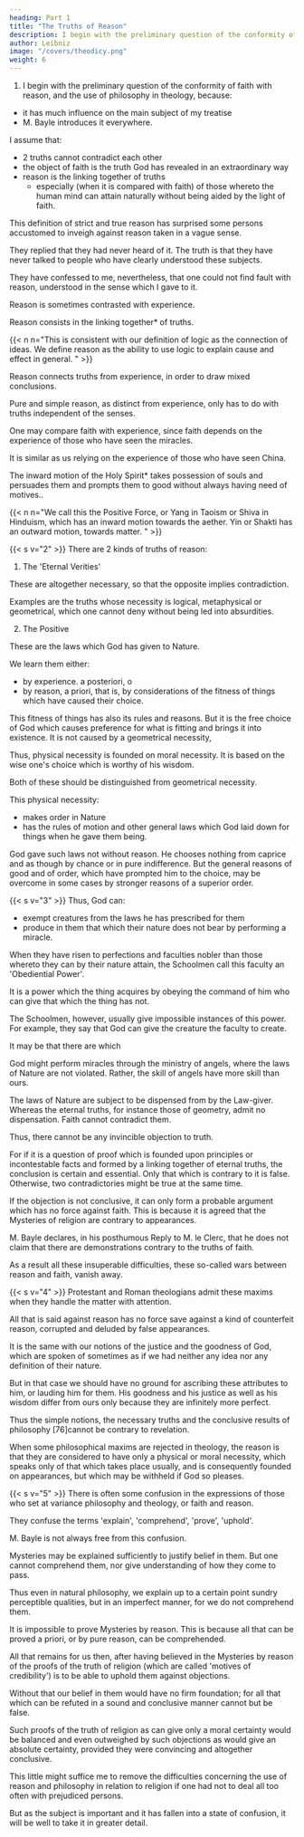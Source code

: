 ```yaml
---
heading: Part 1
title: "The Truths of Reason"
description: I begin with the preliminary question of the conformity of faith with reason, and the use of philosophy in theology
author: Leibniz
image: "/covers/theodicy.png"
weight: 6
---
```




1. I begin with the preliminary question of the conformity of faith with reason, and the use of philosophy in theology, because:
- it has much influence on the main subject of my treatise
- M. Bayle introduces it everywhere.

I assume that:
- 2 truths cannot contradict each other
- the object of faith is the truth God has revealed in an extraordinary way
- reason is the linking together of truths
  - especially (when it is compared with faith) of those whereto the human mind can attain naturally without being aided by the light of faith. 

This definition of strict and true reason has surprised some persons accustomed to inveigh against reason taken in a vague sense. 

They replied that they had never heard of it. The truth is that they have never talked to people who have clearly understood these subjects. 

They have confessed to me, nevertheless, that one could not find fault with reason, understood in the sense which I gave to it. 

<!-- It is in the same sense that sometimes  -->

Reason is sometimes contrasted with experience. 

Reason consists in the linking together* of truths. 

{{< n n="This is consistent with our definition of logic as the connection of ideas. We define reason as the ability to use logic to explain cause and effect in general. " >}}


Reason connects truths from experience, in order to draw mixed conclusions.

Pure and simple reason, as distinct from experience, only has to do with truths independent of the senses. 

 <!-- (in [74]respect of the motives that give it justification) -->
One may compare faith with experience, since faith depends on the experience of those who have seen the miracles.

 <!-- whereon revelation is founded, and upon the trustworthy tradition which has handed them down to us, whether through the Scriptures or by the account of those who have preserved them.  -->

It is similar as us relying on the experience of those who have seen China.

 <!-- and on the credibility of their account when we give credence to the wonders that are told us of that distant country.  -->

<!-- Yet I would also take into account  -->

The inward motion of the Holy Spirit* takes possession of souls and persuades them and prompts them to good without always having need of motives..

{{< n n="We call this the Positive Force, or Yang in Taoism or Shiva in Hinduism, which has an inward motion towards the aether. Yin or Shakti has an outward motion, towards matter. " >}}

<!-- , that is, to faith and to charity,  -->


{{< s v="2" >}} There are 2 kinds of truths of reason: 

1. The 'Eternal Verities'

These are altogether necessary, so that the opposite implies contradiction. 

Examples are the truths whose necessity is logical, metaphysical or geometrical, which one cannot deny without being led into absurdities. 

2. The Positive

These are the laws which God has given to Nature.

<!-- , or because they depend on those.  -->

We learn them either:
- by experience. a posteriori, o
- by reason, a priori, that is, by considerations of the fitness of things which have caused their choice. 

This fitness of things has also its rules and reasons. But it is the free choice of God which causes preference for what is fitting and brings it into existence. It is not caused by a geometrical necessity,

Thus, physical necessity is founded on moral necessity. It is based on the wise one's choice which is worthy of his wisdom.

Both of these should be distinguished from geometrical necessity. 

This physical necessity:
- makes order in Nature
- has the rules of motion and other general laws which God laid down for things when he gave them being. 

God gave such laws not without reason. He chooses nothing from caprice and as though by chance or in pure indifference. But the general reasons of good and of order, which have prompted him to the choice, may be overcome in some cases by stronger reasons of a superior order.


{{< s v="3" >}} Thus, God can:
- exempt creatures from the laws he has prescribed for them
- produce in them that which their nature does not bear by performing a miracle. 

When they have risen to perfections and faculties nobler than those whereto they can by their nature attain, the Schoolmen call this faculty an 'Obediential Power'.

It is a power which the thing acquires by obeying the command of him who can give that which the thing has not. 

The Schoolmen, however, usually give impossible instances of this power. For example, they say that God can give the creature the faculty to create. 

It may be that there are  which 

God might perform miracles through the ministry of angels, where the laws of Nature are not violated. Rather, the skill of angels have more skill than ours. 

The laws of Nature are subject to be dispensed from by the Law-giver. Whereas the eternal truths, for instance those of geometry, admit no dispensation. Faith cannot contradict them. 

Thus, there cannot be any invincible objection to truth. 

For if it is a question of proof which is founded upon principles or incontestable facts and formed by a linking together of eternal truths, the conclusion is certain and essential. Only that which is contrary to it is false. Otherwise, two contradictories might be true at the same time. 

If the objection is not conclusive, it can only form a probable argument which has no force against faith. This is because it is agreed that the Mysteries of religion are contrary to appearances. 

M. Bayle declares, in his posthumous Reply to M. le Clerc, that he does not claim that there are demonstrations contrary to the truths of faith. 

As a result all these insuperable difficulties, these so-called wars between reason and faith, vanish away.

<!-- Hi motus animorum atque haec discrimina tanta, Pulveris exigui jactu compressa quiescunt. -->

{{< s v="4" >}} Protestant and Roman theologians admit these maxims when they handle the matter with attention.

All that is said against reason has no force save against a kind of counterfeit reason, corrupted and deluded by false appearances. 

It is the same with our notions of the justice and the goodness of God, which are spoken of sometimes as if we had neither any idea nor any definition of their nature. 

But in that case we should have no ground for ascribing these attributes to him, or lauding him for them. His goodness and his justice as well as his wisdom differ from ours only because they are infinitely more perfect. 

Thus the simple notions, the necessary truths and the conclusive results of philosophy [76]cannot be contrary to revelation. 

When some philosophical maxims are rejected in theology, the reason is that they are considered to have only a physical or moral necessity, which speaks only of that which takes place usually, and is consequently founded on appearances, but which may be withheld if God so pleases.


{{< s v="5" >}} There is often some confusion in the expressions of those who set at variance philosophy and theology, or faith and reason.

They confuse the terms 'explain', 'comprehend', 'prove', 'uphold'. 

M. Bayle is not always free from this confusion. 

Mysteries may be explained sufficiently to justify belief in them. But one cannot comprehend them, nor give understanding of how they come to pass. 

Thus even in natural philosophy, we explain up to a certain point sundry perceptible qualities, but in an imperfect manner, for we do not comprehend them.

It is impossible to prove Mysteries by reason. This is because all that can be proved a priori, or by pure reason, can be comprehended. 

All that remains for us then, after having believed in the Mysteries by reason of the proofs of the truth of religion (which are called 'motives of credibility') is to be able to uphold them against objections. 

Without that our belief in them would have no firm foundation; for all that which can be refuted in a sound and conclusive manner cannot but be false. 

Such proofs of the truth of religion as can give only a moral certainty would be balanced and even outweighed by such objections as would give an absolute certainty, provided they were convincing and altogether conclusive. 

This little might suffice me to remove the difficulties concerning the use of reason and philosophy in relation to religion if one had not to deal all too often with prejudiced persons. 

But as the subject is important and it has fallen into a state of confusion, it will be well to take it in greater detail.
